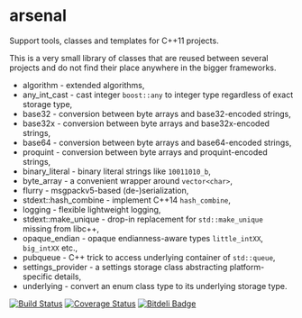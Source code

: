 arsenal
=======

Support tools, classes and templates for C++11 projects.

This is a very small library of classes that are reused between several projects
and do not find their place anywhere in the bigger frameworks.

* algorithm - extended algorithms,
* any_int_cast - cast integer `boost::any` to integer type regardless of exact storage type,
* base32 - conversion between byte arrays and base32-encoded strings,
* base32x - conversion between byte arrays and base32x-encoded strings,
* base64 - conversion between byte arrays and base64-encoded strings,
* proquint - conversion between byte arrays and proquint-encoded strings,
* binary_literal - binary literal strings like `10011010_b`,
* byte_array - a convenient wrapper around `vector<char>`,
* flurry - msgpackv5-based (de-)serialization,
* stdext::hash_combine - implement C++14 `hash_combine`,
* logging - flexible lightweight logging,
* stdext::make_unique - drop-in replacement for `std::make_unique` missing from libc++,
* opaque_endian - opaque endianness-aware types `little_intXX`, `big_intXX` etc.,
* pubqueue - C++ trick to access underlying container of `std::queue`,
* settings_provider - a settings storage class abstracting platform-specific details,
* underlying - convert an enum class type to its underlying storage type.

[![Build Status](https://travis-ci.org/berkus/libarsenal.svg?branch=master)](https://travis-ci.org/berkus/libarsenal)
 [![Coverage Status](https://coveralls.io/repos/berkus/libarsenal/badge.png?branch=develop)](https://coveralls.io/r/berkus/libarsenal?branch=develop) [![Bitdeli Badge](https://d2weczhvl823v0.cloudfront.net/berkus/libarsenal/trend.png)](https://bitdeli.com/free "Bitdeli Badge")
